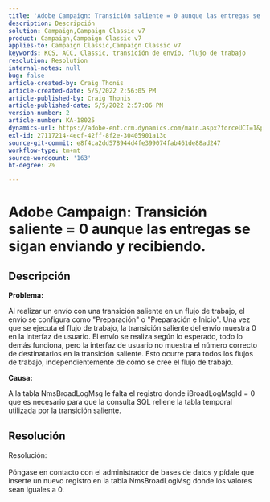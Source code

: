 ```yaml
---
title: 'Adobe Campaign: Transición saliente = 0 aunque las entregas se sigan enviando y recibiendo.'
description: Descripción
solution: Campaign,Campaign Classic v7
product: Campaign,Campaign Classic v7
applies-to: Campaign Classic,Campaign Classic v7
keywords: KCS, ACC, Classic, transición de envío, flujo de trabajo
resolution: Resolution
internal-notes: null
bug: false
article-created-by: Craig Thonis
article-created-date: 5/5/2022 2:56:05 PM
article-published-by: Craig Thonis
article-published-date: 5/5/2022 2:57:06 PM
version-number: 2
article-number: KA-18025
dynamics-url: https://adobe-ent.crm.dynamics.com/main.aspx?forceUCI=1&pagetype=entityrecord&etn=knowledgearticle&id=9f658e78-83cc-ec11-a7b5-6045bd00d995
exl-id: 27117214-4ecf-42ff-8f2e-30405901a13c
source-git-commit: e8f4ca2dd578944d4fe399074fab461de88ad247
workflow-type: tm+mt
source-wordcount: '163'
ht-degree: 2%

---
```


# Adobe Campaign: Transición saliente = 0 aunque las entregas se sigan enviando y recibiendo.

## Descripción


<b>Problema:</b>

Al realizar un envío con una transición saliente en un flujo de trabajo, el envío se configura como &quot;Preparación&quot; o &quot;Preparación e Inicio&quot;. Una vez que se ejecuta el flujo de trabajo, la transición saliente del envío muestra 0 en la interfaz de usuario. El envío se realiza según lo esperado, todo lo demás funciona, pero la interfaz de usuario no muestra el número correcto de destinatarios en la transición saliente. Esto ocurre para todos los flujos de trabajo, independientemente de cómo se cree el flujo de trabajo.



<b>Causa:</b>

A la tabla NmsBroadLogMsg le falta el registro donde iBroadLogMsgId = 0 que es necesario para que la consulta SQL rellene la tabla temporal utilizada por la transición saliente.


## Resolución

Resolución:<br><br>
Póngase en contacto con el administrador de bases de datos y pídale que inserte un nuevo registro en la tabla NmsBroadLogMsg donde los valores sean iguales a 0.
